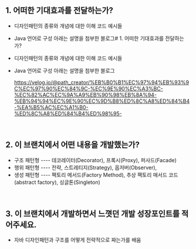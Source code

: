 ## 1. 어떠한 기대효과를 전달하는가?

- 디자인패턴의 종류와 개념에 대한 이해 코드 예시들

- Java 언어로 구성 아래는 설명을 첨부한 블로그# 1. 어떠한 기대효과를 전달하는가?

- 디자인패턴의 종류와 개념에 대한 이해 코드 예시들

- Java 언어로 구성 아래는 설명을 첨부한 블로그

  https://velog.io/@path_creator/%EB%B0%B1%EC%97%94%EB%93%9C%EC%97%90%EC%84%9C-%EC%9E%90%EC%A3%BC-%EC%82%AC%EC%9A%A9%EB%90%98%EB%8A%94-%EB%94%94%EC%9E%90%EC%9D%B8%ED%8C%A8%ED%84%B4-%EA%B5%AC%EC%A1%B0-%ED%8C%A8%ED%84%B4%ED%98%95-

<br />

## 2. 이 브랜치에서 어떤 내용을 개발했는가?

- 구조 패턴형 ---- 데코레이터(Decorator), 프록시(Proxy), 퍼사드(Facade) 
- 행위 패턴형 ---- 전략, 스트레티지(Strategy), 옵저버(Observer), 
- 생성 패턴형 ---- 팩토리 메서드(Factory Method), 추상 팩토리 매서드 코드(abstract factory), 싱글톤(Singleton)

<br />

## 3. 이 브랜치에서 개발하면서 느꼇던 개발 성장포인트를 적어주세요.

- 자바 디자인패턴과 구조를 어떻게 전략적으로 짜는가를 배움
  <br />
